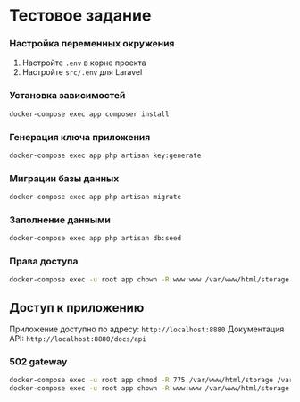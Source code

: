 # Тестовое задание

### Настройка переменных окружения

1. Настройте `.env` в корне проекта
2. Настройте `src/.env` для Laravel

### Установка зависимостей

```bash
docker-compose exec app composer install
```

### Генерация ключа приложения

```bash
docker-compose exec app php artisan key:generate
```

### Миграции базы данных

```bash
docker-compose exec app php artisan migrate
```

### Заполнение данными
```bash
docker-compose exec app php artisan db:seed
```

### Права доступа

```bash
docker-compose exec -u root app chown -R www:www /var/www/html/storage /var/www/html/bootstrap/cache
```

## Доступ к приложению

Приложение доступно по адресу: `http://localhost:8880`
Документация API: `http://localhost:8880/docs/api`

### 502 gateway

```bash
docker-compose exec -u root app chmod -R 775 /var/www/html/storage /var/www/html/bootstrap/cache
docker-compose exec -u root app chown -R www:www /var/www/html/storage /var/www/html/bootstrap/cache
```